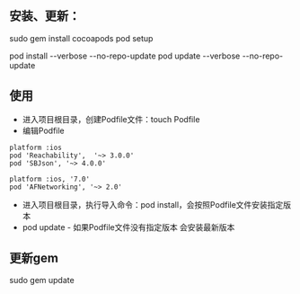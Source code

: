 
## 安装、更新：
sudo gem install cocoapods
pod setup

pod install --verbose --no-repo-update
pod update --verbose --no-repo-update


## 使用
- 进入项目根目录，创建Podfile文件：touch Podfile
- 编辑Podfile

```
platform :ios
pod 'Reachability',  '~> 3.0.0'
pod 'SBJson', '~> 4.0.0'

platform :ios, '7.0'
pod 'AFNetworking', '~> 2.0'
```

- 进入项目根目录，执行导入命令：pod install，会按照Podfile文件安装指定版本
- pod update - 如果Podfile文件没有指定版本 会安装最新版本


## 更新gem
sudo gem update
